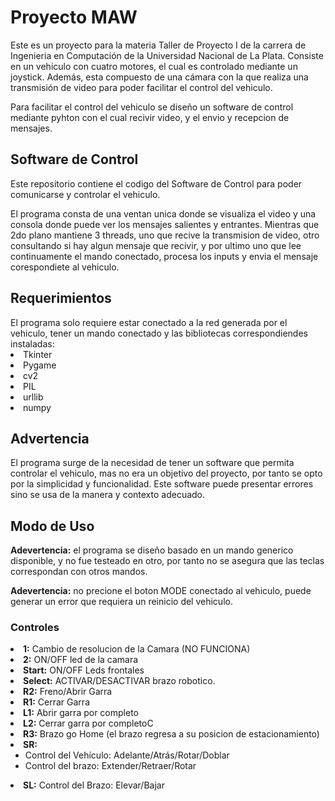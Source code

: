 <h1><b>Proyecto MAW</b></h1>

<p>Este es un proyecto para la materia Taller de Proyecto I de la carrera de Ingenieria en Computación de la Universidad Nacional de La Plata. Consiste en un vehiculo con cuatro motores, el cual es controlado mediante un joystick. Además, esta compuesto de una cámara con la que realiza una transmisión de video para poder facilitar el control del vehiculo.</p>
<p>Para facilitar el control del vehiculo se diseño un software de control mediante pyhton con el cual recivir video, y el envio y recepcion de mensajes.</p>

<h2><b>Software de Control</b></h2>
<p>Este repositorio contiene el codigo del Software de Control para poder comunicarse y controlar el vehiculo.</p>
<p>El programa consta de una ventan unica donde se visualiza el video y una consola donde puede ver los mensajes salientes y entrantes. Mientras que 2do plano mantiene 3 threads, uno que recive la transmision de video, otro consultando si hay algun mensaje que recivir, y por ultimo uno que lee continuamente el mando conectado, procesa los inputs y envia el mensaje corespondiete al vehiculo.</p>

<h2><b>Requerimientos</b></h2>
El programa solo requiere estar conectado a la red generada por el vehiculo, tener un mando conectado y las bibliotecas correspondiendes instaladas:
<li>Tkinter</li>
<li>Pygame</li>
<li>cv2</li>
<li>PIL</li>
<li>urllib</li>
<li>numpy</li>

<h2><b>Advertencia</b></h2>
<p>El programa surge de la necesidad de tener un software que permita controlar el vehiculo, mas no era un objetivo del proyecto, por tanto se opto por la simplicidad y funcionalidad. Este software puede presentar errores sino se usa de la manera y contexto adecuado.</p>

<h2><b>Modo de Uso</b></h2>

<p><b>Adevertencia:</b> el programa se diseño basado en un mando generico disponible, y no fue testeado en otro, por tanto no se asegura que las teclas correspondan con otros mandos.</p>
<p><b>Adevertencia:</b> no precione el boton MODE conectado al vehiculo, puede generar un error que requiera un reinicio del vehiculo.</p>

<h3>Controles</h3>

<li><b>1:</b> Cambio de resolucion de la Camara (NO FUNCIONA)</li>
<li><b>2:</b> ON/OFF led de la camara</li>
<li><b>Start:</b> ON/OFF Leds frontales</li>
<li><b>Select:</b> ACTIVAR/DESACTIVAR brazo robotico.</li>
<li><b>R2:</b> Freno/Abrir Garra</li>
<li><b>R1:</b> Cerrar Garra</li>
<li><b>L1:</b> Abrir garra por completo</li>
<li><b>L2:</b> Cerrar garra por completoC</li>
<li><b>R3:</b> Brazo go Home (el brazo regresa a su posicion de estacionamiento) </li>
<li><b>SR:</b>
        <ul>
            <li>Control del Vehículo: Adelante/Atrás/Rotar/Doblar</li>
            <li>Control del brazo: Extender/Retraer/Rotar</li>
        </ul>
    </li>
<li><b>SL:</b> Control del Brazo: Elevar/Bajar</li>
